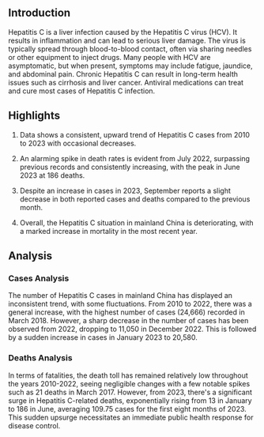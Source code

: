 ## Introduction

Hepatitis C is a liver infection caused by the Hepatitis C virus (HCV). It results in inflammation and can lead to serious liver damage. The virus is typically spread through blood-to-blood contact, often via sharing needles or other equipment to inject drugs. Many people with HCV are asymptomatic, but when present, symptoms may include fatigue, jaundice, and abdominal pain. Chronic Hepatitis C can result in long-term health issues such as cirrhosis and liver cancer. Antiviral medications can treat and cure most cases of Hepatitis C infection.


## Highlights

1. Data shows a consistent, upward trend of Hepatitis C cases from 2010 to 2023 with occasional decreases.<br/>
   
2. An alarming spike in death rates is evident from July 2022, surpassing previous records and consistently increasing, with the peak in June 2023 at 186 deaths.<br/>

3. Despite an increase in cases in 2023, September reports a slight decrease in both reported cases and deaths compared to the previous month.<br/>

4. Overall, the Hepatitis C situation in mainland China is deteriorating, with a marked increase in mortality in the most recent year. <br/>

## Analysis

### Cases Analysis
The number of Hepatitis C cases in mainland China has displayed an inconsistent trend, with some fluctuations. From 2010 to 2022, there was a general increase, with the highest number of cases (24,666) recorded in March 2018. However, a sharp decrease in the number of cases has been observed from 2022, dropping to 11,050 in December 2022. This is followed by a sudden increase in cases in January 2023 to 20,580. 

### Deaths Analysis
In terms of fatalities, the death toll has remained relatively low throughout the years 2010-2022, seeing negligible changes with a few notable spikes such as 21 deaths in March 2017. However, from 2023, there's a significant surge in Hepatitis C-related deaths, exponentially rising from 13 in January to 186 in June, averaging 109.75 cases for the first eight months of 2023. This sudden upsurge necessitates an immediate public health response for disease control.

